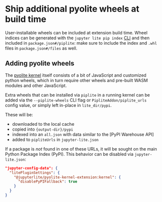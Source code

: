 # Ship additional pyolite wheels at build time

User-installable wheels can be included at extension build time. Wheel indices can be
generated with the `jupyter lite pip index`
[CLI](../../reference/cli.ipynb#pyolite-wheels) and then included in
`package.json#/piplite`: make sure to include the index and `.whl` files in
`package.json#/files` as well.

## Adding pyolite wheels

The [pyolite kernel](../../quickstart/using.md#kernels) itself consists of a bit of
JavaScript and customized python wheels, which in turn require other wheels and
pre-built WASM modules and other JavaScript.

Extra wheels that can be installed via `piplite` in a running kernel can be added via
the `--piplite-wheels` CLI flag or `PipliteAddon/piplite_urls` config value, or simply
left in-place in `lite_dir/pypi`.

These will be:

- downloaded to the local cache
- copied into `{output-dir}/pypi`
- indexed into an `all.json` with data similar to the [PyPI Warehouse API]
- added to `pipliteUrls` in `jupyter-lite.json`

[pypi-warehouse-api]: https://warehouse.pypa.io/api-reference

If a package is _not_ found in one of these URLs, it will be sought on the main Python
Package Index (PyPI). This behavior can be disabled via `jupyter-lite.json`:

```json
"jupyter-config-data": {
  "litePluginSettings": {
    "@jupyterlite/pyolite-kernel-extension:kernel": {
      "disablePyPIFallback": true
    }
  }
}
```
